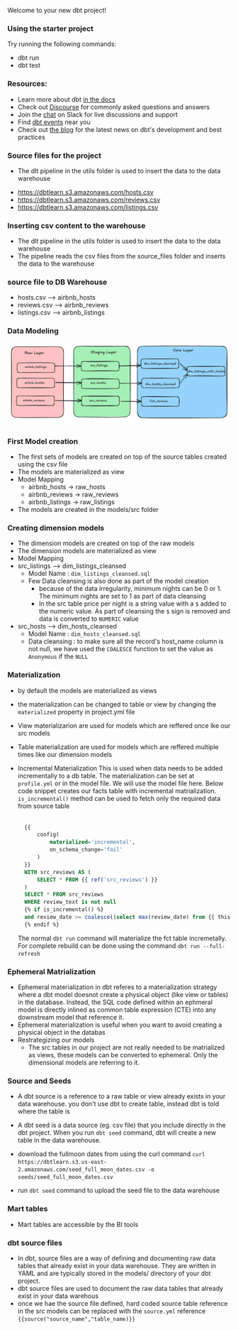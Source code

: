 Welcome to your new dbt project!

### Using the starter project

Try running the following commands:
- dbt run
- dbt test


### Resources:
- Learn more about dbt [in the docs](https://docs.getdbt.com/docs/introduction)
- Check out [Discourse](https://discourse.getdbt.com/) for commonly asked questions and answers
- Join the [chat](https://community.getdbt.com/) on Slack for live discussions and support
- Find [dbt events](https://events.getdbt.com) near you
- Check out [the blog](https://blog.getdbt.com/) for the latest news on dbt's development and best practices

### Source files for the project
- The dlt pipeline in the utils folder is used to insert the data to the data warehouse
 * https://dbtlearn.s3.amazonaws.com/hosts.csv
 * https://dbtlearn.s3.amazonaws.com/reviews.csv
 * https://dbtlearn.s3.amazonaws.com/listings.csv

### Inserting csv content to the warehouse
- The dlt pipeline in the utils folder is used to insert the data to the data warehouse
- The pipeline reads the csv files from the source_files folder and inserts the data to the warehouse

### source file to DB Warehouse 
- hosts.csv --> airbnb_hosts
- reviews.csv --> airbnb_reviews
- listings.csv --> airbnb_listings

### Data Modeling

![Alt text](image.png)

### First Model creation
- The first sets of models are created on top of the source tables created using the csv file
- The models are materialized as view
- Model Mapping
   - airbnb_hosts -> raw_hosts
   - airbnb_reviews -> raw_reviews
   - airbnb_listings -> raw_listings
- The models are created in the models/src folder

### Creating dimension models
- The dimension models are created on top of the raw models
- The dimension models are materialized as view
- Model Mapping
- src_listings --> dim_listings_cleansed
   - Model Name : `dim_listings_cleansed.sql`
   - Few Data cleansing is also done as part of the model creation
      - because of the data irregularity, minimum nights can be 0 or 1. The minimum nights are set to 1 as part of data cleansing
      - In the src table price per night is a string value with a `$` added to the numeric value. As part of cleansing the `$` sign is removed and data is converted to `NUMERIC` value
- src_hosts --> dim_hosts_cleansed  
   - Model Name : `dim_hosts_cleansed.sql`
   - Data cleansing : to make sure all the record's host_name column is not null, we have used the `COALESCE` function to set the value as `Anonymous` if the `NULL`

### Materialization
- by default the models are materialized as views 
- the materialization can be changed to table or view by changing the `materialized` property in project.yml file
- View materializarion are used for models which are reffered once lke our src models
- Table materialization are used for models which are reffered multiple times like our dimension models
- Incremental Materialization
  This is used when data needs to be added incrementally to a db table. The materialization can be set at `profile.yml` or in the model file. We will use the model file here. Below code snippet creates our facts table with incremental matrialization. `is_incremental()` method can be used to fetch only the required data from source table
  ```sql

    {{
        config(
            materialized='incremental',
            on_schema_change='fail'
        )
    }}
    WITH src_reviews AS (
        SELECT * FROM {{ ref('src_reviews') }}
    )
    SELECT * FROM src_reviews
    WHERE review_text is not null
    {% if is_incremental() %}
    and review_date >= coalesce((select max(review_date) from {{ this }}), '1900-01-01')
    {% endif %}

  ```

  The normal `dbt run` command will materialize the fct table incremetally. For complete rebuild can be done using the command `dbt run --full-refresh`

### Ephemeral Matrialization
- Ephemeral materialization in dbt referes to a materialization strategy where a dbt model doesnot create a physical object (like view or tables) in the database. Instead, the SQL code defined within an ephmeral model is directly inlined as common table expression (CTE) into any downstream model that reference it.
- Ephemeral materialization is useful when you want to avoid creating a physical object in the databas
- Restrategizing our models
    - The src tables in our project are not really needed to be matrialized as views, these models can be converted to ephemeral. Only the dimensional models are referring to it.

### Source and Seeds
- A dbt source is a reference to a raw table or view already exists in your data warehouse. you don't use dbt to create table, instead dbt is told where the table is
- A dbt seed is a data source (eg. csv file) that you include directly in the dbt project. When you run `dbt seed` command, dbt will create a new table in the data warehouse.

- download the fullmoon dates from using the curl command `curl https://dbtlearn.s3.us-east-2.amazonaws.com/seed_full_moon_dates.csv -o seeds/seed_full_moon_dates.csv`
- run `dbt seed` command to upload the seed file to the data warehouse

### Mart tables
- Mart tables are accessible by the BI tools

### dbt source files
- In dbt, source files are a way of defining and documenting raw data tables that already exist in your data warehouse. They are written in YAML and are typically stored in the models/ directory of your dbt project.
- dbt source files are used to document the raw data tables that already exist in your data warehous
- once we hae the source file defined, hard coded source table reference in the src models can be replaced with the `source.yml` reference `{{source("source_name","table_name)}}`
